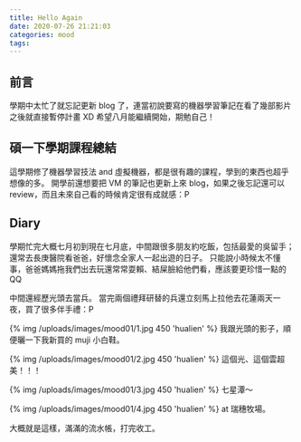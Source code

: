```yaml
---
title: Hello Again
date: 2020-07-26 21:21:03
categories: mood
tags:
---
```


## 前言
學期中太忙了就忘記更新 blog 了，連當初說要寫的機器學習筆記在看了幾部影片之後就直接暫停計畫 XD
希望八月能繼續開始，期勉自己！

<!--more-->

## 碩一下學期課程總結
這學期修了機器學習技法 and 虛擬機器，都是很有趣的課程，學到的東西也超乎想像的多。
開學前還想要把 VM 的筆記也更新上來 blog，如果之後忘記還可以 review，而且未來自己看的時候肯定很有成就感：P

## Diary
學期忙完大概七月初到現在七月底，中間跟很多朋友約吃飯，包括最愛的吳留手；還常去長庚醫院看爸爸，好懷念全家人一起出遊的日子。
只能說小時候太不懂事，爸爸媽媽拖我們出去玩還常常耍賴、結屎臉給他們看，應該要更珍惜一點的 QQ

中間還經歷光頭去當兵。
當完兩個禮拜研替的兵還立刻馬上拉他去花蓮兩天一夜，買了很多伴手禮：P

{% img /uploads/images/mood01/1.jpg 450 'hualien' %}
我跟光頭的影子，順便曬一下我新買的 muji 小白鞋。

{% img /uploads/images/mood01/2.jpg 450 'hualien' %}
這個光、這個雲超美！！！

{% img /uploads/images/mood01/3.jpg 450 'hualien' %}
七星潭～

{% img /uploads/images/mood01/4.jpg 450 'hualien' %}
at 瑞穗牧場。

大概就是這樣，滿滿的流水帳，打完收工。
